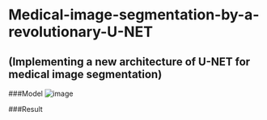 # Medical-image-segmentation-by-a-revolutionary-U-NET
## (Implementing a new architecture of U-NET for medical image segmentation)
###Model
![image](https://github.com/user-attachments/assets/67125b60-9e9c-41b5-b9ac-c449eb1819fc)


###Result
